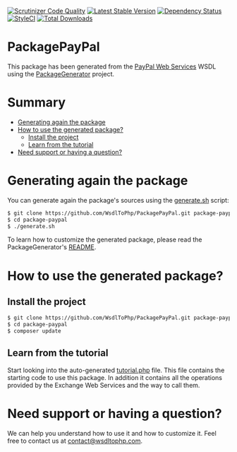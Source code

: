 [![Scrutinizer Code Quality](https://scrutinizer-ci.com/g/WsdlToPhp/PackagePayPal/badges/quality-score.png?b=develop)](https://scrutinizer-ci.com/g/WsdlToPhp/PackagePayPal/?branch=develop)
[![Latest Stable Version](https://poser.pugx.org/wsdltophp/package-paypal/v/stable)](https://packagist.org/packages/wsdltophp/package-paypal)
[![Dependency Status](https://www.versioneye.com/user/projects/55fc8608ddc3cf0014000209/badge.svg)](https://www.versioneye.com/user/projects/55fc8608ddc3cf0014000209)
[![StyleCI](https://styleci.io/repos/80418221/shield)](https://styleci.io/repos/80418221)
[![Total Downloads](https://poser.pugx.org/wsdltophp/package-paypal/downloads)](https://packagist.org/packages/wsdltophp/package-paypal)

# PackagePayPal
This package has been generated from the [PayPal Web Services](https://www.paypalobjects.com/wsdl/PayPalSvc.wsdl) WSDL using the [PackageGenerator](https://github.com/WsdlToPhp/PackageGenerator) project.

# Summary
- [Generating again the package](#generating-again-the-package)
- [How to use the generated package?](#how-to-use-the-generated-package)
    - [Install the project](#install-the-project)
    - [Learn from the tutorial](#learn-from-the-tutorial)
- [Need support or having a question?](#need-support-or-having-a-question)

# Generating again the package
You can generate again the package's sources using the [generate.sh](generate.sh) script:
```bash
$ git clone https://github.com/WsdlToPhp/PackagePayPal.git package-paypal
$ cd package-paypal
$ ./generate.sh
```
To learn how to customize the generated package, please read the PackageGenerator's [README](https://github.com/WsdlToPhp/PackageGenerator/blob/master/README.md).

# How to use the generated package?

## Install the project
```bash
$ git clone https://github.com/WsdlToPhp/PackagePayPal.git package-paypal
$ cd package-paypal
$ composer update
```

## Learn from the tutorial
Start looking into the auto-generated [tutorial.php](tutorial.php) file. This file contains the starting code to use this package. In addition it contains all the operations provided by the Exchange Web Services and the way to call them.

# Need support or having a question?
We can help you understand how to use it and how to customize it. Feel free to contact us at contact@wsdltophp.com.